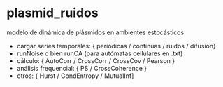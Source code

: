 # plasmid_ruidos
modelo de dinámica de plásmidos en ambientes estocásticos
- cargar series temporales: { periódicas / continuas / ruidos / difusión}
- runNoise o bien runCA (para autómatas cellulares en .txt)
- cálculo: { AutoCorr / CrossCorr / CrossCov / Pearson }
- análisis frequencial: { PS / CrossCoherence }
- otros: { Hurst / CondEntropy / MutualInf]
